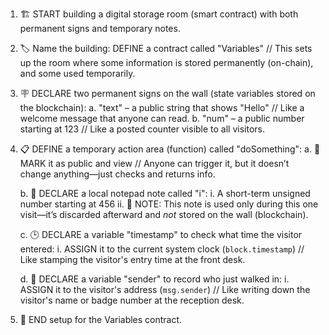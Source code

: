 1. 🏗️ START building a digital storage room (smart contract) with both permanent signs and temporary notes.

2. 🏷️ Name the building:
   DEFINE a contract called "Variables"
   // This sets up the room where some information is stored permanently (on-chain), and some used temporarily.

3. 🪧 DECLARE two permanent signs on the wall (state variables stored on the blockchain):
   a. "text" – a public string that shows "Hello"
      // Like a welcome message that anyone can read.
   b. "num" – a public number starting at 123
      // Like a posted counter visible to all visitors.

4. 📋 DEFINE a temporary action area (function) called "doSomething":
   a. 📢 MARK it as public and view
      // Anyone can trigger it, but it doesn’t change anything—just checks and returns info.

   b. 📝 DECLARE a local notepad note called "i":
      i. A short-term unsigned number starting at 456
      ii. 🧾 NOTE: This note is used only during this one visit—it’s discarded afterward and *not* stored on the wall (blockchain).

   c. 🕒 DECLARE a variable "timestamp" to check what time the visitor entered:
      i. ASSIGN it to the current system clock (`block.timestamp`)
      // Like stamping the visitor's entry time at the front desk.

   d. 👤 DECLARE a variable "sender" to record who just walked in:
      i. ASSIGN it to the visitor's address (`msg.sender`)
      // Like writing down the visitor's name or badge number at the reception desk.

5. 🏁 END setup for the Variables contract.

